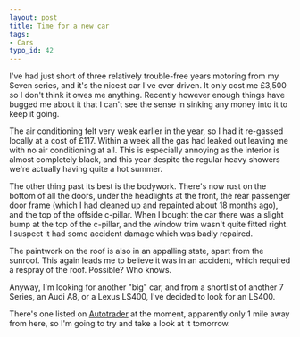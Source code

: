 ```yaml
---
layout: post
title: Time for a new car
tags:
- Cars
typo_id: 42
---
```

<p>I've had just short of three relatively trouble-free years motoring from my
Seven series, and it's the nicest car I've ever driven.  It only cost me
&pound;3,500 so I don't think it owes me anything.  Recently however enough things have bugged me about it that I can't see the sense in sinking any money into it to keep it going.
</p>

<p>The air conditioning felt very weak earlier in the year, so I had it
re-gassed locally at a cost of &pound;117.  Within a week all the gas had leaked out leaving me with no air conditioning at all.  This is especially annoying as the interior is almost completely black, and this year despite the regular heavy showers we're actually having quite a hot summer.</p>

<p>The other thing past its best is the bodywork.  There's now rust on the bottom of all the doors, under the headlights at the front, the rear passenger door frame (which I had cleaned up and repainted about 18 months ago), and the top of the offside c-pillar.  When I bought the car there was a slight bump at the top of the c-pillar, and the window trim wasn't quite fitted right.  I suspect it had some accident damage which was badly repaired.</p>

<p>The paintwork on the roof is also in an appalling state, apart from the sunroof.  This again leads me to believe it was in an accident, which required a respray of the roof.  Possible?  Who knows.</p>

<p>Anyway, I'm looking for another "big" car, and from a shortlist of another 7 Series, an Audi A8, or a Lexus LS400, I've decided to look for an LS400.</p>

<p>There's one listed on <a href="http://www.autotrader.co.uk/" class="external">Autotrader</a> at the moment, apparently only 1 mile away from here, so I'm going to try and take a look at it tomorrow.</p>
